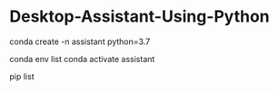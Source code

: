 # Desktop-Assistant-Using-Python

conda create -n assistant python=3.7

conda env list
conda activate assistant

pip list